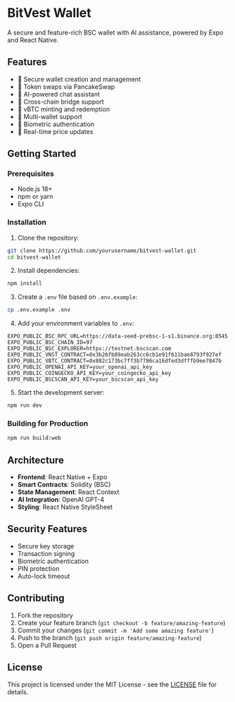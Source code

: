 # BitVest Wallet

A secure and feature-rich BSC wallet with AI assistance, powered by Expo and React Native.

## Features

- 🔐 Secure wallet creation and management
- 💱 Token swaps via PancakeSwap
- 🤖 AI-powered chat assistant
- 🌉 Cross-chain bridge support
- 🏦 vBTC minting and redemption
- 📱 Multi-wallet support
- 🔑 Biometric authentication
- 🔄 Real-time price updates

## Getting Started

### Prerequisites

- Node.js 18+
- npm or yarn
- Expo CLI

### Installation

1. Clone the repository:
```bash
git clone https://github.com/yourusername/bitvest-wallet.git
cd bitvest-wallet
```

2. Install dependencies:
```bash
npm install
```

3. Create a `.env` file based on `.env.example`:
```bash
cp .env.example .env
```

4. Add your environment variables to `.env`:
```
EXPO_PUBLIC_BSC_RPC_URL=https://data-seed-prebsc-1-s1.binance.org:8545
EXPO_PUBLIC_BSC_CHAIN_ID=97
EXPO_PUBLIC_BSC_EXPLORER=https://testnet.bscscan.com
EXPO_PUBLIC_VNST_CONTRACT=0x3b26fb89eab263cc6cb1e91f611bae8793f927ef
EXPO_PUBLIC_VBTC_CONTRACT=0x882c173bc7ff3b7786ca16dfed3dfffb9ee7847b
EXPO_PUBLIC_OPENAI_API_KEY=your_openai_api_key
EXPO_PUBLIC_COINGECKO_API_KEY=your_coingecko_api_key
EXPO_PUBLIC_BSCSCAN_API_KEY=your_bscscan_api_key
```

5. Start the development server:
```bash
npm run dev
```

### Building for Production

```bash
npm run build:web
```

## Architecture

- **Frontend**: React Native + Expo
- **Smart Contracts**: Solidity (BSC)
- **State Management**: React Context
- **AI Integration**: OpenAI GPT-4
- **Styling**: React Native StyleSheet

## Security Features

- Secure key storage
- Transaction signing
- Biometric authentication
- PIN protection
- Auto-lock timeout

## Contributing

1. Fork the repository
2. Create your feature branch (`git checkout -b feature/amazing-feature`)
3. Commit your changes (`git commit -m 'Add some amazing feature'`)
4. Push to the branch (`git push origin feature/amazing-feature`)
5. Open a Pull Request

## License

This project is licensed under the MIT License - see the [LICENSE](LICENSE) file for details.